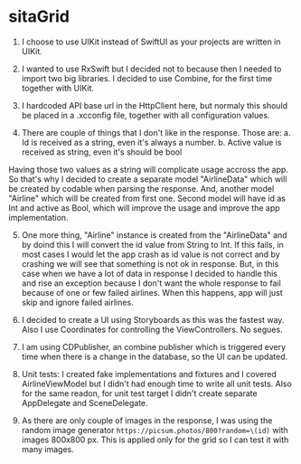 # sitaGrid

1. I choose to use UIKit instead of SwiftUI as your projects are written in UIKit.

2. I wanted to use RxSwift but I decided not to because then I needed to import two big libraries. I decided to use Combine, for the first time together with UIKit.

3. I hardcoded API base url in the HttpClient here, but normaly this should be placed in a .xcconfig file, together with all configuration values.


4. There are couple of things that I don't like in the response.
Those are:
a. Id is received as a string, even it's always a number.
b. Active value is received as string, even it's should be bool

Having those two values as a string will complicate usage accross the app. 
So that's why I decided to create a separate model "AirlineData" which will be created by codable when parsing the response. And, another model "Airline" which will be created from first one. Second model will have id as Int and active as Bool, which will improve the usage and improve the app implementation.

5. One more thing, "Airline" instance is created from the "AirlineData" and by doind this I will convert the id value from String to Int.
If this fails, in most cases I would let the app crash as id value is not correct and by crashing we will see that something is not ok in response.
But, in this case when we have a lot of data in response I decided to handle this and rise an exception because I don't want the whole response to fail because of one or few failed airlines. When this happens, app will just skip and ignore failed airlines.

6. I decided to create a UI using Storyboards as this was the fastest way. Also I use Coordinates for controlling the ViewControllers. No segues.

7. I am using CDPublisher, an combine publisher which is triggered every time when there is a change in the database, so the UI can be updated.


8. Unit tests: I created fake implementations and fixtures and I covered AirlineViewModel but I didn't had enough time to write all unit tests. Also for the same readon, for unit test target I didn't create separate AppDelegate and SceneDelegate.

9. As there are only couple of images in the response, I was using the random image generator `https://picsum.photos/800?random=\(id)` with images 800x800 px. This is applied only for the grid so I can test it with many images.
